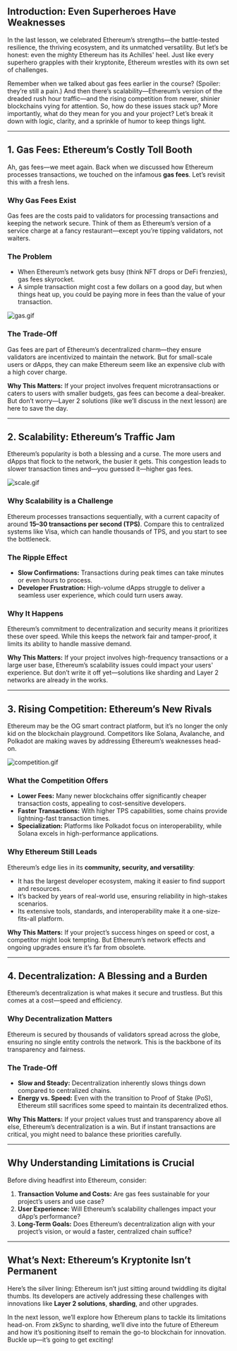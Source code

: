 ## **Introduction: Even Superheroes Have Weaknesses**

In the last lesson, we celebrated Ethereum’s strengths—the battle-tested resilience, the thriving ecosystem, and its unmatched versatility. But let’s be honest: even the mighty Ethereum has its Achilles' heel. Just like every superhero grapples with their kryptonite, Ethereum wrestles with its own set of challenges.

Remember when we talked about gas fees earlier in the course? (Spoiler: they’re still a pain.) And then there’s scalability—Ethereum’s version of the dreaded rush hour traffic—and the rising competition from newer, shinier blockchains vying for attention. So, how do these issues stack up? More importantly, what do they mean for you and your project? Let’s break it down with logic, clarity, and a sprinkle of humor to keep things light.

---

## **1. Gas Fees: Ethereum’s Costly Toll Booth**

Ah, gas fees—we meet again. Back when we discussed how Ethereum processes transactions, we touched on the infamous **gas fees**. Let’s revisit this with a fresh lens.

### **Why Gas Fees Exist**

Gas fees are the costs paid to validators for processing transactions and keeping the network secure. Think of them as Ethereum’s version of a service charge at a fancy restaurant—except you’re tipping validators, not waiters.

### **The Problem**

- When Ethereum’s network gets busy (think NFT drops or DeFi frenzies), gas fees skyrocket.
- A simple transaction might cost a few dollars on a good day, but when things heat up, you could be paying more in fees than the value of your transaction.

![gas.gif](https://prod-files-secure.s3.us-west-2.amazonaws.com/242e655f-b43c-479d-b617-372c15b0a064/16cbc018-b596-49e9-9c86-345e8be5e998/gas.gif)

### **The Trade-Off**

Gas fees are part of Ethereum’s decentralized charm—they ensure validators are incentivized to maintain the network. But for small-scale users or dApps, they can make Ethereum seem like an expensive club with a high cover charge.

**Why This Matters:**
If your project involves frequent microtransactions or caters to users with smaller budgets, gas fees can become a deal-breaker. But don’t worry—Layer 2 solutions (like we’ll discuss in the next lesson) are here to save the day.

---

## **2. Scalability: Ethereum’s Traffic Jam**

Ethereum’s popularity is both a blessing and a curse. The more users and dApps that flock to the network, the busier it gets. This congestion leads to slower transaction times and—you guessed it—higher gas fees.

![scale.gif](https://prod-files-secure.s3.us-west-2.amazonaws.com/242e655f-b43c-479d-b617-372c15b0a064/c6f1ed74-3435-4a53-8f06-fdf0579bf336/scale.gif)

### **Why Scalability is a Challenge**

Ethereum processes transactions sequentially, with a current capacity of around **15–30 transactions per second (TPS)**. Compare this to centralized systems like Visa, which can handle thousands of TPS, and you start to see the bottleneck.

### **The Ripple Effect**

- **Slow Confirmations:** Transactions during peak times can take minutes or even hours to process.
- **Developer Frustration:** High-volume dApps struggle to deliver a seamless user experience, which could turn users away.

### **Why It Happens**

Ethereum’s commitment to decentralization and security means it prioritizes these over speed. While this keeps the network fair and tamper-proof, it limits its ability to handle massive demand.

**Why This Matters:**
If your project involves high-frequency transactions or a large user base, Ethereum’s scalability issues could impact your users' experience. But don’t write it off yet—solutions like sharding and Layer 2 networks are already in the works.

---

## **3. Rising Competition: Ethereum’s New Rivals**

Ethereum may be the OG smart contract platform, but it’s no longer the only kid on the blockchain playground. Competitors like Solana, Avalanche, and Polkadot are making waves by addressing Ethereum’s weaknesses head-on.

![competition.gif](https://prod-files-secure.s3.us-west-2.amazonaws.com/242e655f-b43c-479d-b617-372c15b0a064/490672e6-bb1d-4bcf-9a48-7a950c053d0b/competition.gif)

### **What the Competition Offers**

- **Lower Fees:** Many newer blockchains offer significantly cheaper transaction costs, appealing to cost-sensitive developers.
- **Faster Transactions:** With higher TPS capabilities, some chains provide lightning-fast transaction times.
- **Specialization:** Platforms like Polkadot focus on interoperability, while Solana excels in high-performance applications.

### **Why Ethereum Still Leads**

Ethereum’s edge lies in its **community, security, and versatility**:

- It has the largest developer ecosystem, making it easier to find support and resources.
- It’s backed by years of real-world use, ensuring reliability in high-stakes scenarios.
- Its extensive tools, standards, and interoperability make it a one-size-fits-all platform.

**Why This Matters:**
If your project’s success hinges on speed or cost, a competitor might look tempting. But Ethereum’s network effects and ongoing upgrades ensure it’s far from obsolete.

---

## **4. Decentralization: A Blessing and a Burden**

Ethereum’s decentralization is what makes it secure and trustless. But this comes at a cost—speed and efficiency.

### **Why Decentralization Matters**

Ethereum is secured by thousands of validators spread across the globe, ensuring no single entity controls the network. This is the backbone of its transparency and fairness.

### **The Trade-Off**

- **Slow and Steady:** Decentralization inherently slows things down compared to centralized chains.
- **Energy vs. Speed:** Even with the transition to Proof of Stake (PoS), Ethereum still sacrifices some speed to maintain its decentralized ethos.

**Why This Matters:**
If your project values trust and transparency above all else, Ethereum’s decentralization is a win. But if instant transactions are critical, you might need to balance these priorities carefully.

---

## **Why Understanding Limitations is Crucial**

Before diving headfirst into Ethereum, consider:

1. **Transaction Volume and Costs:** Are gas fees sustainable for your project’s users and use case?
2. **User Experience:** Will Ethereum’s scalability challenges impact your dApp’s performance?
3. **Long-Term Goals:** Does Ethereum’s decentralization align with your project’s vision, or would a faster, centralized chain suffice?

---

## **What’s Next: Ethereum’s Kryptonite Isn’t Permanent**

Here’s the silver lining: Ethereum isn’t just sitting around twiddling its digital thumbs. Its developers are actively addressing these challenges with innovations like **Layer 2 solutions**, **sharding**, and other upgrades.

In the next lesson, we’ll explore how Ethereum plans to tackle its limitations head-on. From zkSync to sharding, we’ll dive into the future of Ethereum and how it’s positioning itself to remain the go-to blockchain for innovation. Buckle up—it’s going to get exciting!